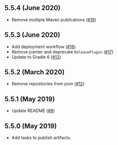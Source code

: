 5.5.4 (June 2020)
------------------

- Remove multiple Maven publications ([#19](https://github.com/ome/omero-artifact-plugin/pull/19))

5.5.3 (June 2020)
------------------

- Add deployment workflow ([#18](https://github.com/ome/omero-artifact-plugin/pull/18))
- Remove jcenter and deprecate `ReleasePlugin` ([#17](https://github.com/ome/omero-artifact-plugin/pull/17))
- Update to Gradle 6 ([#13](https://github.com/ome/omero-artifact-plugin/pull/13))

5.5.2 (March 2020)
------------------

- Remove repositories from pom ([#12](https://github.com/ome/omero-artifact-plugin/pull/12))

5.5.1 (May 2019)
----------------

- Update README ([#8](https://github.com/ome/omero-artifact-plugin/pull/8))

5.5.0 (May 2019)
----------------

- Add tasks to publish artifacts.
